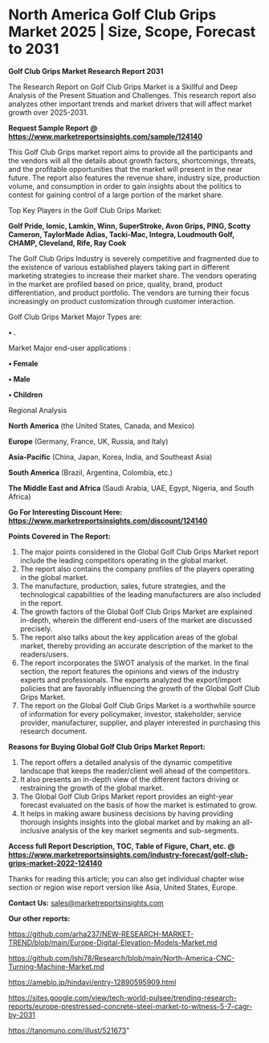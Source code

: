 # North America Golf Club Grips Market 2025 | Size, Scope, Forecast to 2031

<strong>Golf Club Grips Market Research Report 2031</strong>

The Research Report on Golf Club Grips Market is a Skillful and Deep Analysis of the Present Situation and Challenges. This research report also analyzes other important trends and market drivers that will affect market growth over 2025-2031.

<strong>Request Sample Report @ <a href=https://www.marketreportsinsights.com/sample/124140>https://www.marketreportsinsights.com/sample/124140</a></strong>

This Golf Club Grips market report aims to provide all the participants and the vendors will all the details about growth factors, shortcomings, threats, and the profitable opportunities that the market will present in the near future. The report also features the revenue share, industry size, production volume, and consumption in order to gain insights about the politics to contest for gaining control of a large portion of the market share.

Top Key Players in the Golf Club Grips Market:

<strong>Golf Pride, Iomic, Lamkin, Winn, SuperStroke, Avon Grips, PING, Scotty Cameron, TaylorMade Adias, Tacki-Mac, Integra, Loudmouth Golf, CHAMP, Cleveland, Rife, Ray Cook</strong>

The Golf Club Grips Industry is severely competitive and fragmented due to the existence of various established players taking part in different marketing strategies to increase their market share. The vendors operating in the market are profiled based on price, quality, brand, product differentiation, and product portfolio. The vendors are turning their focus increasingly on product customization through customer interaction.

Golf Club Grips Market Major Types are:

<strong>• .</strong>

Market Major end-user applications :

<strong>• Female

• Male

• Children</strong>

Regional Analysis

</u><strong><b>North America</b></strong> (the United States, Canada, and Mexico)

<strong><b>Europe </b></strong>(Germany, France, UK, Russia, and Italy)

<strong><b>Asia-Pacific</b></strong> (China, Japan, Korea, India, and Southeast Asia)

<strong><b>South America</b></strong> (Brazil, Argentina, Colombia, etc.)

<strong><b>The Middle East and Africa</b></strong> (Saudi Arabia, UAE, Egypt, Nigeria, and South Africa)

<strong>Go For Interesting Discount Here: <a href=https://www.marketreportsinsights.com/discount/124140>https://www.marketreportsinsights.com/discount/124140</a></strong>

<strong>Points Covered in The Report:</strong>
<ol>
  <li>The major points considered in the Global Golf Club Grips Market report include the leading competitors operating in the global market.</li>
  <li>The report also contains the company profiles of the players operating in the global market.</li>
  <li>The manufacture, production, sales, future strategies, and the technological capabilities of the leading manufacturers are also included in the report.</li>
  <li>The growth factors of the Global Golf Club Grips Market are explained in-depth, wherein the different end-users of the market are discussed precisely.</li>
  <li>The report also talks about the key application areas of the global market, thereby providing an accurate description of the market to the readers/users.</li>
  <li>The report incorporates the SWOT analysis of the market. In the final section, the report features the opinions and views of the industry experts and professionals. The experts analyzed the export/import policies that are favorably influencing the growth of the Global Golf Club Grips Market.</li>
  <li>The report on the Global Golf Club Grips Market is a worthwhile source of information for every policymaker, investor, stakeholder, service provider, manufacturer, supplier, and player interested in purchasing this research document.</li>
</ol>
<strong>Reasons for Buying Global Golf Club Grips Market Report:</strong>

<ol>
  <li>The report offers a detailed analysis of the dynamic competitive landscape that keeps the reader/client well ahead of the competitors.</li>
  <li>It also presents an in-depth view of the different factors driving or restraining the growth of the global market.</li>
  <li>The Global Golf Club Grips Market report provides an eight-year forecast evaluated on the basis of how the market is estimated to grow.</li>
  <li>It helps in making aware business decisions by having providing thorough insights insights into the global market and by making an all-inclusive analysis of the key market segments and sub-segments.</li>
</ol>
<strong>Access full Report Description, TOC, Table of Figure, Chart, etc. @ <a href=https://www.marketreportsinsights.com/industry-forecast/golf-club-grips-market-2022-124140>https://www.marketreportsinsights.com/industry-forecast/golf-club-grips-market-2022-124140</a></strong>


Thanks for reading this article; you can also get individual chapter wise section or region wise report version like Asia, United States, Europe.

<strong>Contact Us:</strong>
sales@marketreportsinsights.com

<strong>Our other reports:</strong>

<a href=https://github.com/arha237/NEW-RESEARCH-MARKET-TREND/blob/main/Europe-Digital-Elevation-Models-Market.md>https://github.com/arha237/NEW-RESEARCH-MARKET-TREND/blob/main/Europe-Digital-Elevation-Models-Market.md</a>

<a href=https://github.com/Ishi78/Research/blob/main/North-America-CNC-Turning-Machine-Market.md>https://github.com/Ishi78/Research/blob/main/North-America-CNC-Turning-Machine-Market.md</a>

<a href=https://ameblo.jp/hindavi/entry-12890595909.html>https://ameblo.jp/hindavi/entry-12890595909.html</a>

<a href=https://sites.google.com/view/tech-world-pulsee/trending-research-reports/europe-prestressed-concrete-steel-market-to-witness-5-7-cagr-by-2031>https://sites.google.com/view/tech-world-pulsee/trending-research-reports/europe-prestressed-concrete-steel-market-to-witness-5-7-cagr-by-2031</a>

<a href=https://tanomuno.com/illust/521673>https://tanomuno.com/illust/521673</a>"

